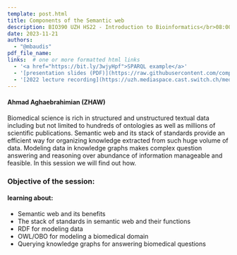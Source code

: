 ```yaml
---
template: post.html
title: Components of the Semantic web
description: BIO390 UZH HS22 - Introduction to Bioinformatics</br>08:00-09:45 @ UZH Irchel Y03-G-85
date: 2023-11-21
authors:
  - "@mbaudis"
pdf_file_name:
links:  # one or more formatted html links
  - '<a href="https://bit.ly/3wjyHpf">SPARQL example</a>'
  - '[presentation slides (PDF)](https://raw.githubusercontent.com/compbiozurich/UZH-BIO390/main/course-material/2022-11-22___Ahmad-Aghaebrahimian__Semantic-web__UZH-BIO390-HS22-lecture-10.pdf)'
  - '[2022 lecture recording](https://uzh.mediaspace.cast.switch.ch/media/Introduction+to+Bioinformatics+-+Lecture+10A+Semantic+Web/0_p0y2gv98)'
---
```


#### Ahmad Aghaebrahimian (ZHAW)

Biomedical science is rich in structured and unstructured textual data including but not limited to hundreds of ontologies as well as millions of scientific publications. Semantic web and its stack of standards provide an efficient way for organizing knowledge extracted from such huge volume of data. Modeling data in knowledge graphs makes complex question answering and reasoning over abundance of information manageable and feasible. In this session we will find out how.

<!--more-->

### Objective of the session:

#### learning about:

* Semantic web and its benefits
* The stack of standards in semantic web and their functions
* RDF for modeling data
* OWL/OBO for modeling a biomedical domain
* Querying knowledge graphs for answering biomedical questions
